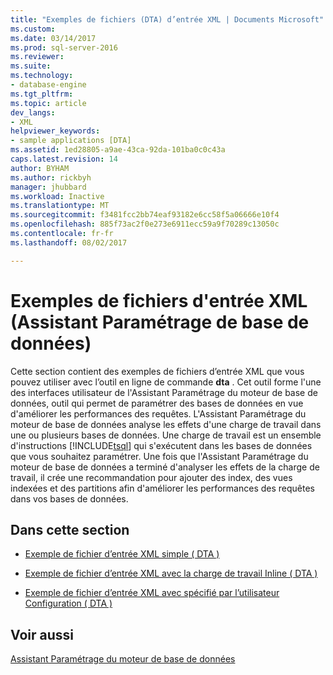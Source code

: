 ```yaml
---
title: "Exemples de fichiers (DTA) d’entrée XML | Documents Microsoft"
ms.custom: 
ms.date: 03/14/2017
ms.prod: sql-server-2016
ms.reviewer: 
ms.suite: 
ms.technology:
- database-engine
ms.tgt_pltfrm: 
ms.topic: article
dev_langs:
- XML
helpviewer_keywords:
- sample applications [DTA]
ms.assetid: 1ed28805-a9ae-43ca-92da-101ba0c0c43a
caps.latest.revision: 14
author: BYHAM
ms.author: rickbyh
manager: jhubbard
ms.workload: Inactive
ms.translationtype: MT
ms.sourcegitcommit: f3481fcc2bb74eaf93182e6cc58f5a06666e10f4
ms.openlocfilehash: 885f73ac2f0e273e6911ecc59a9f70289c13050c
ms.contentlocale: fr-fr
ms.lasthandoff: 08/02/2017

---
```

# <a name="xml-input-file-samples-dta"></a>Exemples de fichiers d'entrée XML (Assistant Paramétrage de base de données)
  Cette section contient des exemples de fichiers d’entrée XML que vous pouvez utiliser avec l’outil en ligne de commande **dta** . Cet outil forme l'une des interfaces utilisateur de l'Assistant Paramétrage du moteur de base de données, outil qui permet de paramétrer des bases de données en vue d'améliorer les performances des requêtes. L'Assistant Paramétrage du moteur de base de données analyse les effets d'une charge de travail dans une ou plusieurs bases de données. Une charge de travail est un ensemble d'instructions [!INCLUDE[tsql](../../includes/tsql-md.md)] qui s'exécutent dans les bases de données que vous souhaitez paramétrer. Une fois que l'Assistant Paramétrage du moteur de base de données a terminé d'analyser les effets de la charge de travail, il crée une recommandation pour ajouter des index, des vues indexées et des partitions afin d'améliorer les performances des requêtes dans vos bases de données.  
  
## <a name="in-this-section"></a>Dans cette section  
  
-   [Exemple de fichier d’entrée XML simple &#40; DTA &#41;](../../tools/dta/simple-xml-input-file-sample-dta.md)  
  
-   [Exemple de fichier d’entrée XML avec la charge de travail Inline &#40; DTA &#41;](../../tools/dta/xml-input-file-sample-with-inline-workload-dta.md)  
  
-   [Exemple de fichier d’entrée XML avec spécifié par l’utilisateur Configuration &#40; DTA &#41;](../../tools/dta/xml-input-file-sample-with-user-specified-configuration-dta.md)  
  
## <a name="see-also"></a>Voir aussi  
 [Assistant Paramétrage du moteur de base de données](../../relational-databases/performance/database-engine-tuning-advisor.md)  
  
  

